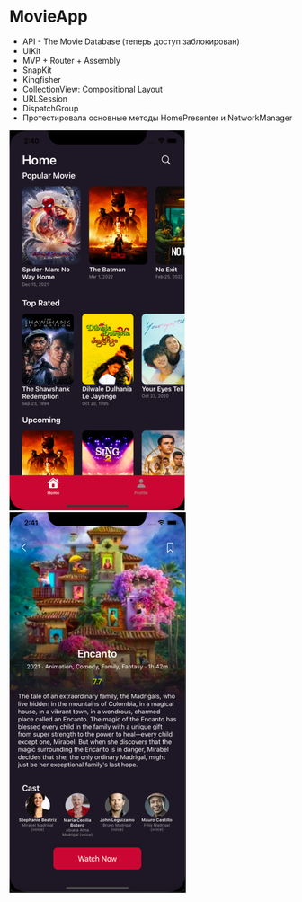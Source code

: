 # MovieApp

- API - The Movie Database (теперь доступ заблокирован)
- UIKit
- MVP + Router + Assembly 
- SnapKit
- Kingfisher
- CollectionView: Compositional Layout
- URLSession
- DispatchGroup 
- Протестировала основные методы HomePresenter и NetworkManager


![Image alt](https://github.com/shanidzeann/Screenshots/blob/master/m1.png)
![Image alt](https://github.com/shanidzeann/Screenshots/blob/master/m2.png)

